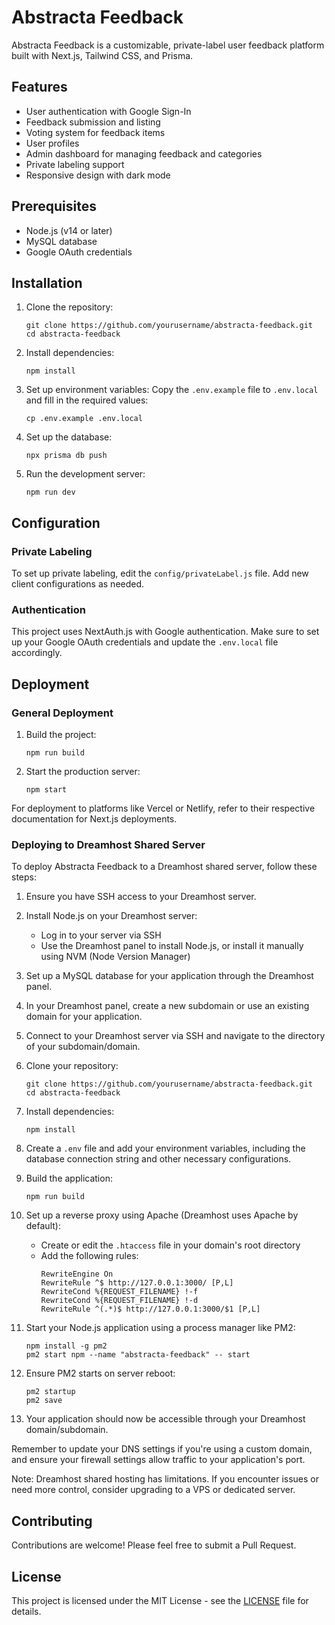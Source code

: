 # Abstracta Feedback

Abstracta Feedback is a customizable, private-label user feedback platform built with Next.js, Tailwind CSS, and Prisma.

## Features

- User authentication with Google Sign-In
- Feedback submission and listing
- Voting system for feedback items
- User profiles
- Admin dashboard for managing feedback and categories
- Private labeling support
- Responsive design with dark mode

## Prerequisites

- Node.js (v14 or later)
- MySQL database
- Google OAuth credentials

## Installation

1. Clone the repository:
   ```
   git clone https://github.com/yourusername/abstracta-feedback.git
   cd abstracta-feedback
   ```

2. Install dependencies:
   ```
   npm install
   ```

3. Set up environment variables:
   Copy the `.env.example` file to `.env.local` and fill in the required values:
   ```
   cp .env.example .env.local
   ```

4. Set up the database:
   ```
   npx prisma db push
   ```

5. Run the development server:
   ```
   npm run dev
   ```

## Configuration

### Private Labeling

To set up private labeling, edit the `config/privateLabel.js` file. Add new client configurations as needed.

### Authentication

This project uses NextAuth.js with Google authentication. Make sure to set up your Google OAuth credentials and update the `.env.local` file accordingly.

## Deployment

### General Deployment

1. Build the project:
   ```
   npm run build
   ```

2. Start the production server:
   ```
   npm start
   ```

For deployment to platforms like Vercel or Netlify, refer to their respective documentation for Next.js deployments.

### Deploying to Dreamhost Shared Server

To deploy Abstracta Feedback to a Dreamhost shared server, follow these steps:

1. Ensure you have SSH access to your Dreamhost server.

2. Install Node.js on your Dreamhost server:
   - Log in to your server via SSH
   - Use the Dreamhost panel to install Node.js, or install it manually using NVM (Node Version Manager)

3. Set up a MySQL database for your application through the Dreamhost panel.

4. In your Dreamhost panel, create a new subdomain or use an existing domain for your application.

5. Connect to your Dreamhost server via SSH and navigate to the directory of your subdomain/domain.

6. Clone your repository:
   ```
   git clone https://github.com/yourusername/abstracta-feedback.git
   cd abstracta-feedback
   ```

7. Install dependencies:
   ```
   npm install
   ```

8. Create a `.env` file and add your environment variables, including the database connection string and other necessary configurations.

9. Build the application:
   ```
   npm run build
   ```

10. Set up a reverse proxy using Apache (Dreamhost uses Apache by default):
    - Create or edit the `.htaccess` file in your domain's root directory
    - Add the following rules:
      ```
      RewriteEngine On
      RewriteRule ^$ http://127.0.0.1:3000/ [P,L]
      RewriteCond %{REQUEST_FILENAME} !-f
      RewriteCond %{REQUEST_FILENAME} !-d
      RewriteRule ^(.*)$ http://127.0.0.1:3000/$1 [P,L]
      ```

11. Start your Node.js application using a process manager like PM2:
    ```
    npm install -g pm2
    pm2 start npm --name "abstracta-feedback" -- start
    ```

12. Ensure PM2 starts on server reboot:
    ```
    pm2 startup
    pm2 save
    ```

13. Your application should now be accessible through your Dreamhost domain/subdomain.

Remember to update your DNS settings if you're using a custom domain, and ensure your firewall settings allow traffic to your application's port.

Note: Dreamhost shared hosting has limitations. If you encounter issues or need more control, consider upgrading to a VPS or dedicated server.

## Contributing

Contributions are welcome! Please feel free to submit a Pull Request.

## License

This project is licensed under the MIT License - see the [LICENSE](LICENSE) file for details.
